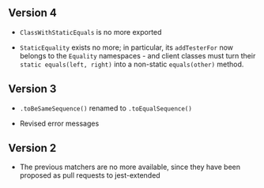 ## Version 4

- `ClassWithStaticEquals` is no more exported

- `StaticEquality` exists no more; in particular, its `addTesterFor` now belongs to the `Equality` namespaces - and client classes must turn their `static equals(left, right)` into a non-static `equals(other)` method.

## Version 3

- `.toBeSameSequence()` renamed to `.toEqualSequence()`

- Revised error messages

## Version 2

- The previous matchers are no more available, since they have been proposed as pull requests to jest-extended
